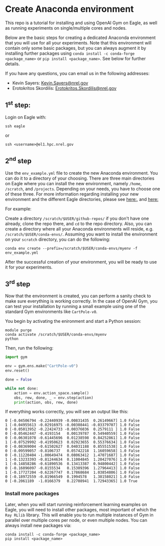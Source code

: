 # Create Anaconda environment

This repo is a tutorial for installing and using OpenAI Gym on Eagle, as well as running experiments on single/multiple cores and nodes.

Below are the basic steps for creating a dedicated Anaconda environment that you will use for all your experiments. Note that this environment will contain only some basic packages, but you can always augment it by installing further packages using `conda install -c conda-forge <package_name>` or `pip install <package_name>`. See below for further details.

If you have any questions, you can email us in the following addresses:
* Kevin Sayers: Kevin.Sayers@nrel.gov
* Erotokritos Skordilis: Erotokritos.Skordilis@nrel.gov

## 1<sup>st</sup> step:

Login on Eagle with:
```
ssh eagle
```
or
```
ssh <username>@el1.hpc.nrel.gov
```

## 2<sup>nd</sup> step

Use the `env_example.yml` file to create the new Anaconda environment. You can do it to a directory of your choosing. There are three main directories on Eagle where you can install the new environment, namely `/home`, `/scratch`, and `/projects`. Depending on your needs, you have to choose one of these three. For more information regarding installing your new environment and the different Eagle directories, please see [here:](https://nrel.github.io/HPC/languages/python/NREL_python.html), and [here:](https://nrel.github.io/HPC/languages/python/conda.html)

For example: 

Create a directory `/scratch/$USER/github-repos/` if you don't have one already, clone the repo there, and `cd` to the repo directory. Also, you can create a directory where all your Anaconda environments will reside, e.g. `/scratch/$USER/conda-envs/`. Assuming you want to install the environment on your `scratch` directory, you can do the following:
```
conda env create --prefix=/scratch/$USER/conda-envs/myenv -f env_example.yml
```
After the successful creation of your environment, you will be ready to use it for your experiments.

## 3<sup>rd</sup> step

Now that the environment is created, you can perform a sanity check to make sure everything is working correctly. In the case of OpenAI Gym, you can test your installation by running a small example using one of the standard Gym environments like `CartPole-v0`.

You begin by activating the enironment and start a Python session:
```
module purge
conda activate /scratch/$USER/conda-envs/myenv
python
```
Then, run the following:
```python
import gym

env = gym.ens.make("CartPole-v0")
env.reset()

done = False

while not done:
    action = env.action_space.sample()
    obs, rew, done, _ = env.step(action)
    print(action, obs, rew, done)
```
If everything works correctly, you will see an output like this:
```
0 [-0.04506794 -0.22440939 -0.00831435  0.26149667] 1.0 False
1 [-0.04955613 -0.02916975 -0.00308441 -0.03379707] 1.0 False
0 [-0.05013952 -0.22424733 -0.00376036  0.2579111 ] 1.0 False
0 [-0.05462447 -0.4193154   0.00139787  0.54940559] 1.0 False
0 [-0.06301078 -0.61445696  0.01238598  0.84252861] 1.0 False
1 [-0.07529992 -0.41950623  0.02923655  0.55376634] 1.0 False
0 [-0.08369004 -0.61502627  0.04031188  0.85551538] 1.0 False
0 [-0.09599057 -0.8106737   0.05742218  1.16059658] 1.0 False
0 [-0.11220404 -1.00649474  0.08063412  1.47071687] 1.0 False
1 [-0.13233393 -0.81244634  0.11004845  1.20427076] 1.0 False
1 [-0.14858286 -0.61890536  0.13413387  0.94800442] 1.0 False
0 [-0.16096097 -0.8155534   0.15309396  1.27964413] 1.0 False
1 [-0.17727204 -0.62267747  0.17868684  1.03854806] 1.0 False
0 [-0.18972559 -0.81966549  0.1994578   1.38158021] 1.0 False
0 [-0.2061189  -1.0166379   0.22708941  1.72943365] 1.0 True

```
### Install more packages

Later, when you will start running reinforcement learning examples on Eagle, you will need to install other packages, most important of which the `Ray RLlib` library. This will enable you to run multiple instances of Gym in parallel over multiple cores per node, or even multiple nodes. You can always install new packages via:

```
conda install -c conda-forge <package_name>
pip install <package_name>
```